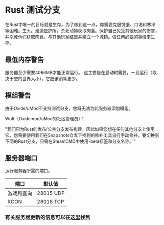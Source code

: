 # Rust 测试分支

在Rust中唯一的目标就是生存。为了做到这一点，你需要克服饥饿、口渴和寒冷等困难。生火。建造庇护所。杀死动物获取肉食。保护自己免受其他玩家的伤害，并杀死他们获取肉食。与其他玩家结盟并建立一个城镇。做任何必要的事情来生存。

## 最低内存警告

服务器至少需要4096MB才能正常运行。
这主要是在启动时需要，一旦运行（取决于您的世界大小），它应该消耗更少。

## 模组警告

由于Oxide/uMod不支持测试分支，您将无法为此服务器添加模组。

Wulf（Oxidemod/uMod的社区管理员）：

"我们只为Rust的发布/公共分支发布构建，因此如果您想在任何其他分支上使用它，您需要使用我们在Snapshots仓库下找到的修补工具自行手动修补。要切换到不同的Rust分支，只需在SteamCMD中使用-beta标签和分支名称。"

## 服务器端口

运行服务器所需的端口。

| 端口    | 默认值 |
|---------|---------|
| 游戏和查询 | 28015 UDP |
| RCON | 28016 TCP |

### 有关服务器更新的信息可以在[这里](https://steamdb.info/app/258550/depots/?branch=staging)找到 